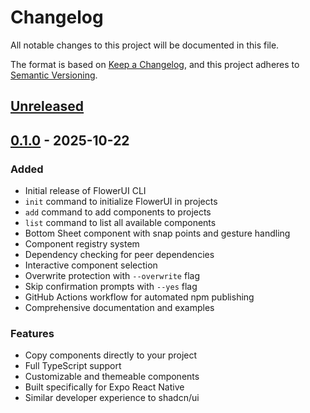 # Changelog

All notable changes to this project will be documented in this file.

The format is based on [Keep a Changelog](https://keepachangelog.com/en/1.0.0/),
and this project adheres to [Semantic Versioning](https://semver.org/spec/v2.0.0.html).

## [Unreleased]

## [0.1.0] - 2025-10-22

### Added
- Initial release of FlowerUI CLI
- `init` command to initialize FlowerUI in projects
- `add` command to add components to projects
- `list` command to list all available components
- Bottom Sheet component with snap points and gesture handling
- Component registry system
- Dependency checking for peer dependencies
- Interactive component selection
- Overwrite protection with `--overwrite` flag
- Skip confirmation prompts with `--yes` flag
- GitHub Actions workflow for automated npm publishing
- Comprehensive documentation and examples

### Features
- Copy components directly to your project
- Full TypeScript support
- Customizable and themeable components
- Built specifically for Expo React Native
- Similar developer experience to shadcn/ui

[Unreleased]: https://github.com/yourusername/flowerui/compare/v0.1.0...HEAD
[0.1.0]: https://github.com/yourusername/flowerui/releases/tag/v0.1.0
